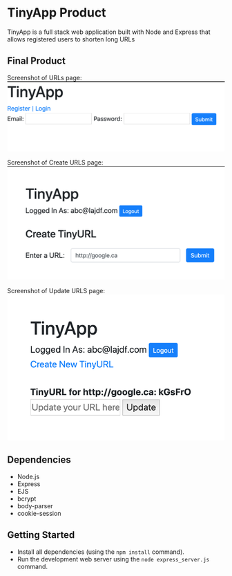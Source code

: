 # TinyApp Product

TinyApp is a full stack web application built with Node and Express that allows registered users to shorten long URLs

## Final Product

Screenshot of URLs page:
!["Screenshot of URLs page"](https://github.com/govsandhu/tinyapp_project/blob/master/docs/urls-page.png?raw=true)


Screenshot of Create URLS page:
!["Screenshot of Create URLs page"](https://github.com/govsandhu/tinyapp_project/blob/master/docs/create-urls-page.png?raw=true)


Screenshot of Update URLS page:
!["Screenshot of Update URLs page"](https://github.com/govsandhu/tinyapp_project/blob/master/docs/update-urls-page.png?raw=true)

## Dependencies 

- Node.js
- Express
- EJS
- bcrypt
- body-parser
- cookie-session

## Getting Started

- Install all dependencies (using the `npm install` command).
- Run the development web server using the `node express_server.js` command.


